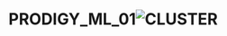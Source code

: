 # PRODIGY_ML_01![CLUSTER](https://github.com/user-attachments/assets/99cc94f3-1c26-4cf7-85eb-4cdba2b0e572)
